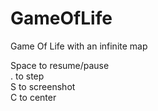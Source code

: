 # GameOfLife

Game Of Life with an infinite map

Space to resume/pause<br>
. to step<br>
S to screenshot<br>
C to center<br>
